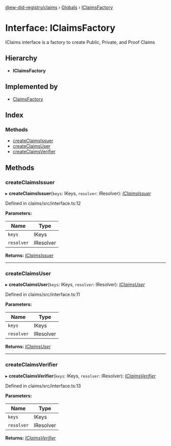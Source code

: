 [@ew-did-registry/claims](../README.md) › [Globals](../globals.md) › [IClaimsFactory](iclaimsfactory.md)

# Interface: IClaimsFactory

IClaims interface is a factory to create Public, Private, and Proof Claims

## Hierarchy

* **IClaimsFactory**

## Implemented by

* [ClaimsFactory](../classes/claimsfactory.md)

## Index

### Methods

* [createClaimsIssuer](iclaimsfactory.md#createclaimsissuer)
* [createClaimsUser](iclaimsfactory.md#createclaimsuser)
* [createClaimsVerifier](iclaimsfactory.md#createclaimsverifier)

## Methods

###  createClaimsIssuer

▸ **createClaimsIssuer**(`keys`: IKeys, `resolver`: IResolver): *[IClaimsIssuer](iclaimsissuer.md)*

Defined in claims/src/interface.ts:12

**Parameters:**

Name | Type |
------ | ------ |
`keys` | IKeys |
`resolver` | IResolver |

**Returns:** *[IClaimsIssuer](iclaimsissuer.md)*

___

###  createClaimsUser

▸ **createClaimsUser**(`keys`: IKeys, `resolver`: IResolver): *[IClaimsUser](iclaimsuser.md)*

Defined in claims/src/interface.ts:11

**Parameters:**

Name | Type |
------ | ------ |
`keys` | IKeys |
`resolver` | IResolver |

**Returns:** *[IClaimsUser](iclaimsuser.md)*

___

###  createClaimsVerifier

▸ **createClaimsVerifier**(`keys`: IKeys, `resolver`: IResolver): *[IClaimsVerifier](iclaimsverifier.md)*

Defined in claims/src/interface.ts:13

**Parameters:**

Name | Type |
------ | ------ |
`keys` | IKeys |
`resolver` | IResolver |

**Returns:** *[IClaimsVerifier](iclaimsverifier.md)*
